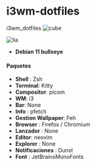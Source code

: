 # i3wm-dotfiles
i3wm_dotfiles
![cube](https://user-images.githubusercontent.com/90487955/232260096-f309c2de-3ffc-4a39-864d-867da1d468eb.png)

![lia](https://user-images.githubusercontent.com/90487955/232259173-30ada43b-3773-4b12-9795-f9be2460b75d.png)




-  **Debian 11 bullseye**

#### Paquetes
- **Shell** : Zsh
- **Terminal**: Kitty
- **Compositor**: picom
- **WM**: i3
- **Bar**: None
- **Info** : pfetch
- **Gestion Wallpaper**: Feh
- **Browser** : Firefox / Chromium
- **Lanzador** : None
- **Editor**: neovim
- **Explorer** : None
- **Notificaciones** : Dunst
- **Font** : JetBrainsMonoFonts
